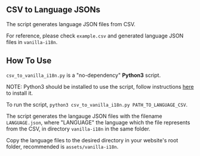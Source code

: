## CSV to Language JSONs

The script generates language JSON files from CSV.

For reference, please check `example.csv` and generated language JSON files in `vanilla-i18n`.

## How To Use

`csv_to_vanilla_i18n.py` is a "no-dependency" **Python3** script.

NOTE: Python3 should be installed to use the script, follow instructions [here](https://realpython.com/installing-python/) to install it.

To run the script, `python3 csv_to_vanilla_i18n.py PATH_TO_LANGUAGE_CSV`.

The script generates the langauge JSON files with the filename `LANGUAGE.json`, where "LANGUAGE" the language which the file represents from the CSV, in directory `vanilla-i18n` in the same folder.

Copy the language files to the desired directory in your website's root folder, recommended is `assets/vanilla-i18n`.